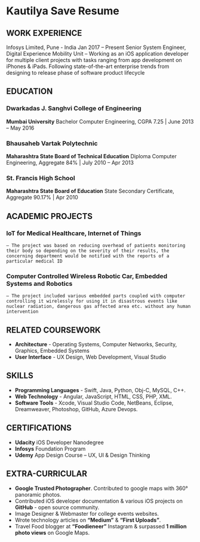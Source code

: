 # Kautilya Save Resume

## WORK EXPERIENCE

Infosys Limited, Pune - India Jan 2017 – Present Senior System Engineer, Digital Experience Mobility Unit
– Working as an iOS application developer for multiple client projects with tasks ranging from app development on iPhones & iPads. Following state-of-the-art enterprise trends from designing to release phase of software product lifecycle

## EDUCATION

### Dwarkadas J. Sanghvi College of Engineering

**Mumbai University**
Bachelor Computer Engineering, CGPA 7.25 | June 2013 – May 2016

### Bhausaheb Vartak Polytechnic

**Maharashtra State Board of Technical Education**
Diploma Computer Engineering, Aggregate 84% | July 2010 – Apr 2013

### St. Francis High School

**Maharashtra State Board of Education**
State Secondary Certificate, Aggregate 90.17% |   Apr 2010

## ACADEMIC PROJECTS

### IoT for Medical Healthcare, Internet of Things

    – The project was based on reducing overhead of patients monitoring their body so depending on the severity of their results, the concerning department would be notified with the reports of a particular medical ID

### Computer Controlled Wireless Robotic Car, Embedded Systems and Robotics

    – The project included various embedded parts coupled with computer controlling it wirelessly for using it in disastrous events like nuclear radiation, dangerous gas affected area etc. without any human intervention

## RELATED COURSEWORK

* **Architecture** - Operating Systems, Computer Networks, Security, Graphics, Embedded Systems
* **User Interface** - UX Design, Web Development, Visual Studio

## SKILLS

* **Programming Languages** - Swift, Java, Python, Obj-C, MySQL, C++.
* **Web Technology** - Angular, JavaScript, HTML, CSS, PHP, XML.
* **Software Tools** - Xcode, Visual Studio Code, NetBeans, Eclipse, Dreamweaver, Photoshop, GitHub, Azure Devops.

## CERTIFICATIONS

* **Udacity** iOS Developer Nanodegree
* **Infosys** Foundation Program
* **Udemy** App Design Course – UX, UI & Design Thinking

## EXTRA-CURRICULAR

* **Google Trusted Photographer**. Contributed to google maps with 360° panoramic photos.
* Contributed iOS developer documentation & various iOS projects on **GitHub** - open source community.
* Image Designer & Webmaster for college events websites.
* Wrote technology articles on **“Medium”** & **“First Uploads”**.
* Travel Food blogger at **“Foodieneer”** Instagram & surpassed **1 million photo views** on Google Maps.